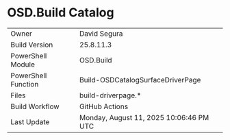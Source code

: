 ﻿# OSD.Build Catalog

| | |
|-|-|
| Owner | David Segura |
| Build Version | 25.8.11.3 |
| PowerShell Module | OSD.Build |
| PowerShell Function | Build-OSDCatalogSurfaceDriverPage |
| Files | build-driverpage.* |
| Build Workflow | GitHub Actions |
| Last Update | Monday, August 11, 2025 10:06:46 PM UTC |
